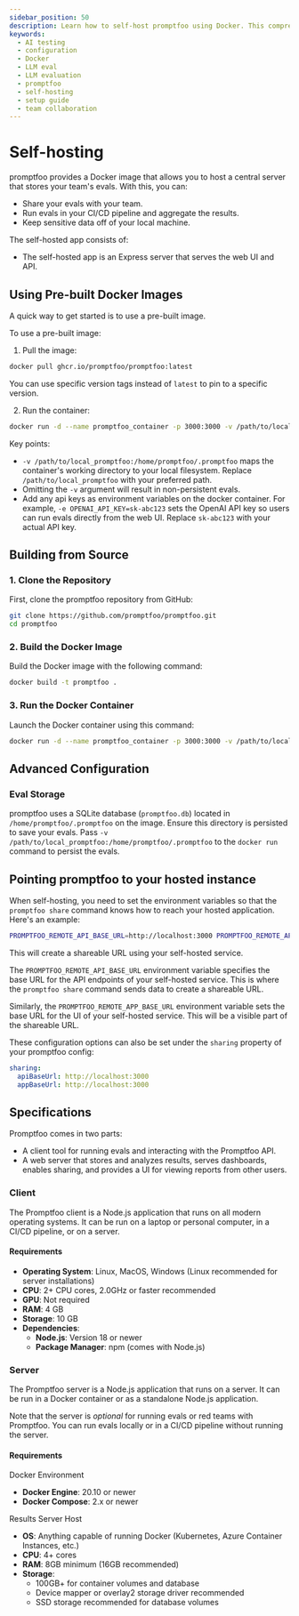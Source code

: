 ```yaml
---
sidebar_position: 50
description: Learn how to self-host promptfoo using Docker. This comprehensive guide walks you through setup, configuration, and troubleshooting for your own instance.
keywords:
  - AI testing
  - configuration
  - Docker
  - LLM eval
  - LLM evaluation
  - promptfoo
  - self-hosting
  - setup guide
  - team collaboration
---
```


# Self-hosting

promptfoo provides a Docker image that allows you to host a central server that stores your team's evals. With this, you can:

- Share your evals with your team.
- Run evals in your CI/CD pipeline and aggregate the results.
- Keep sensitive data off of your local machine.

The self-hosted app consists of:

- The self-hosted app is an Express server that serves the web UI and API.

## Using Pre-built Docker Images

A quick way to get started is to use a pre-built image.

To use a pre-built image:

1. Pull the image:

```bash
docker pull ghcr.io/promptfoo/promptfoo:latest
```

You can use specific version tags instead of `latest` to pin to a specific version.

2. Run the container:

```bash
docker run -d --name promptfoo_container -p 3000:3000 -v /path/to/local_promptfoo:/home/promptfoo/.promptfoo ghcr.io/promptfoo/promptfoo:latest
```

Key points:

- `-v /path/to/local_promptfoo:/home/promptfoo/.promptfoo` maps the container's working directory to your local filesystem. Replace `/path/to/local_promptfoo` with your preferred path.
- Omitting the `-v` argument will result in non-persistent evals.
- Add any api keys as environment variables on the docker container. For example, `-e OPENAI_API_KEY=sk-abc123` sets the OpenAI API key so users can run evals directly from the web UI. Replace `sk-abc123` with your actual API key.

## Building from Source

### 1. Clone the Repository

First, clone the promptfoo repository from GitHub:

```sh
git clone https://github.com/promptfoo/promptfoo.git
cd promptfoo
```

### 2. Build the Docker Image

Build the Docker image with the following command:

```sh
docker build -t promptfoo .
```

### 3. Run the Docker Container

Launch the Docker container using this command:

```sh
docker run -d --name promptfoo_container -p 3000:3000 -v /path/to/local_promptfoo:/home/promptfoo/.promptfoo promptfoo
```

## Advanced Configuration

### Eval Storage

promptfoo uses a SQLite database (`promptfoo.db`) located in `/home/promptfoo/.promptfoo` on the image. Ensure this directory is persisted to save your evals. Pass `-v /path/to/local_promptfoo:/home/promptfoo/.promptfoo` to the `docker run` command to persist the evals.

## Pointing promptfoo to your hosted instance

When self-hosting, you need to set the environment variables so that the `promptfoo share` command knows how to reach your hosted application. Here's an example:

```sh
PROMPTFOO_REMOTE_API_BASE_URL=http://localhost:3000 PROMPTFOO_REMOTE_APP_BASE_URL=http://localhost:3000 promptfoo share -y
```

This will create a shareable URL using your self-hosted service.

The `PROMPTFOO_REMOTE_API_BASE_URL` environment variable specifies the base URL for the API endpoints of your self-hosted service. This is where the `promptfoo share` command sends data to create a shareable URL.

Similarly, the `PROMPTFOO_REMOTE_APP_BASE_URL` environment variable sets the base URL for the UI of your self-hosted service. This will be a visible part of the shareable URL.

These configuration options can also be set under the `sharing` property of your promptfoo config:

```yaml
sharing:
  apiBaseUrl: http://localhost:3000
  appBaseUrl: http://localhost:3000
```

## Specifications

Promptfoo comes in two parts:

- A client tool for running evals and interacting with the Promptfoo API.
- A web server that stores and analyzes results, serves dashboards, enables sharing, and provides a UI for viewing reports from other users.

### Client

The Promptfoo client is a Node.js application that runs on all modern operating systems. It can be run on a laptop or personal computer, in a CI/CD pipeline, or on a server.

#### Requirements

- **Operating System**: Linux, MacOS, Windows (Linux recommended for server installations)
- **CPU**: 2+ CPU cores, 2.0GHz or faster recommended
- **GPU**: Not required
- **RAM**: 4 GB
- **Storage**: 10 GB
- **Dependencies**:
  - **Node.js**: Version 18 or newer
  - **Package Manager**: npm (comes with Node.js)

### Server

The Promptfoo server is a Node.js application that runs on a server. It can be run in a Docker container or as a standalone Node.js application.

Note that the server is _optional_ for running evals or red teams with Promptfoo. You can run evals locally or in a CI/CD pipeline without running the server.

#### Requirements

Docker Environment

- **Docker Engine**: 20.10 or newer
- **Docker Compose**: 2.x or newer

Results Server Host

- **OS**: Anything capable of running Docker (Kubernetes, Azure Container Instances, etc.)
- **CPU**: 4+ cores
- **RAM**: 8GB minimum (16GB recommended)
- **Storage**:
  - 100GB+ for container volumes and database
  - Device mapper or overlay2 storage driver recommended
  - SSD storage recommended for database volumes
